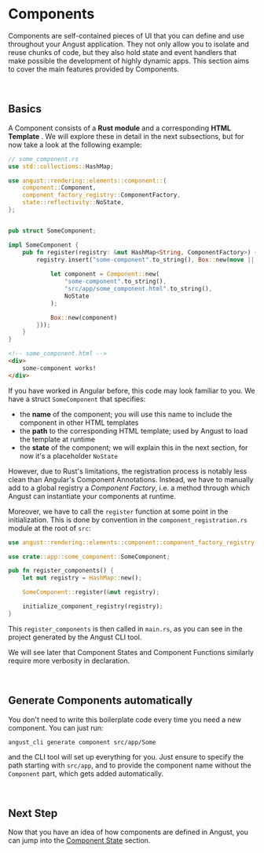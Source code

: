 
&nbsp;

# Components

Components are self-contained pieces of UI that you can define and use throughout your Angust application. They not only allow you to isolate and reuse chunks of code, but they also hold state and event handlers that make possible the development of highly dynamic apps. This section aims to cover the main features provided by Components.

&nbsp;

## Basics

A Component consists of a **Rust module** and a corresponding **HTML Template** . We will explore these in detail in the next subsections, but for now take a look at the following example:

```rust
// some_component.rs
use std::collections::HashMap;

use angust::rendering::elements::component::{
    component::Component, 
    component_factory_registry::ComponentFactory, 
    state::reflectivity::NoState, 
};


pub struct SomeComponent;

impl SomeComponent {
    pub fn register(registry: &mut HashMap<String, ComponentFactory>) {
        registry.insert("some-component".to_string(), Box::new(move || {
            
            let component = Component::new(
                "some-component".to_string(),
                "src/app/some_component.html".to_string(),
                NoState
            );

            Box::new(component)
        }));
    }
} 
```

```html
<!-- some_component.html -->
<div>
    some-component works!
</div>
```

If you have worked in Angular before, this code may look familiar to you. We have a struct `SomeComponent` that specifies:

- the **name** of the component; you will use this name to include the component in other HTML templates
- the **path** to the corresponding HTML template; used by Angust to load the template at runtime
- the **state** of the component; we will explain this in the next section, for now it's a placeholder `NoState`

However, due to Rust's limitations, the registration process is notably less clean than Angular's Component Annotations. Instead, we have to manually add to a global registry a *Component Factory*, i.e. a method through which Angust can instantiate your components at runtime. 

Moreover, we have to call the `register` function at some point in the initialization. This is done by convention in the `component_registration.rs` module at the root of `src`:

```rust
use angust::rendering::elements::component::component_factory_registry::initialize_component_registry;

use crate::app::some_component::SomeComponent;

pub fn register_components() {
    let mut registry = HashMap::new();

    SomeComponent::register(&mut registry);

    initialize_component_registry(registry);
}
```

This `register_components` is then called in `main.rs`, as you can see in the project generated by the Angust CLI tool.

We will see later that Component States and Component Functions similarly require more verbosity in declaration.

&nbsp;

## Generate Components automatically

You don't need to write this boilerplate code every time you need a new component. You can just run:
```
angust_cli generate component src/app/Some
```
and the CLI tool will set up everything for you. Just ensure to specify the path starting with `src/app`, and to provide the component name without the `Component` part, which gets added automatically.

&nbsp;

## Next Step
Now that you have an idea of how components are defined in Angust, you can jump into the [Component State](https://tudorban.github.io/Angust/v0/user-guide/components/component-state) section.

&nbsp;